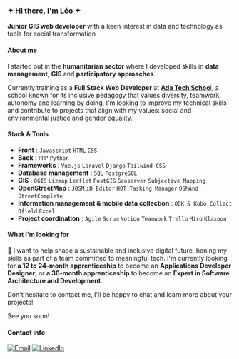 ### ✦ Hi there, I'm Léo ✦

**Junior GIS web developer** with a keen interest in data and technology as tools for social transformation 

#### About me

I started out in the **humanitarian sector** where I developed skills in **data management**, **GIS** and **participatory approaches**.  

Currently training as a **Full Stack Web Developer** at [**Ada Tech Schoo**l](https://adatechschool.fr/), a school known for its inclusive pedagogy that values diversity, teamwork, autonomy and learning by doing, I'm looking to improve my technical skills and contribute to projects that align with my values: social and environmental justice and gender equality.  

#### Stack & Tools
* **Front** : `Javascript` `HTML` `CSS`  
* **Back** : `PHP` `Python`  
* **Frameworks** : `Vue.js` `Laravel` `Django` `Tailwind CSS`  
* **Database management** : `SQL` `PostgreSQL`  
* **GIS** : `QGIS` `Lizmap` `Leaflet` `PostGIS` `Geoserver` `Subjective Mapping`  
* **OpenStreetMap** : `JOSM` `iD Editor` `HOT Tasking Manager` `OSMAnd` `StreetComplete`  
* **Information management & mobile data collection** : `ODK & Kobo Collect` `Qfield` `Excel`  
* **Project coordination** : `Agile` `Scrum` `Notion` `Teamwork` `Trello` `Miro` `Klaxoon`  

#### What I'm looking for
💬 I want to help shape a sustainable and inclusive digital future, honing my skills as part of a team committed to meaningful tech. I'm currently looking for **a 12 to 24-month apprenticeship** to become an **Applications Developer Designer**, or **a 36-month apprenticeship** to become an **Expert in Software Architecture and Development**.  

Don't hesitate to contact me, I'll be happy to chat and learn more about your projects!  

See you soon!  

#### Contact info

[![Email](https://img.shields.io/badge/-leonie.miege@ecomail.fr-5c8d71?style=flat&logo=Mail.Ru&logoColor=white)](mailto:leonie.miege@ecomail.fr)
[![LinkedIn](https://img.shields.io/badge/-LinkedIn-91b3cb?style=flat&logo=LinkedIn&logoColor=white)](https://www.linkedin.com/in/leonie-miege-webdev-for-social-impact/)
